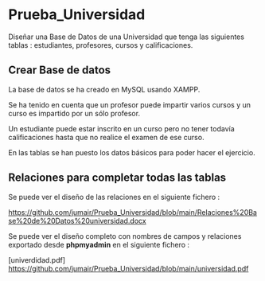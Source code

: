 # Prueba_Universidad

Diseñar una Base de Datos de una Universidad que tenga las siguientes tablas : estudiantes, profesores, cursos y calificaciones.

## Crear Base de datos
La base de datos se ha creado en MySQL usando XAMPP.

Se ha tenido en cuenta que un profesor puede impartir varios cursos y un curso es impartido por un sólo profesor.

Un estudiante puede estar inscrito en un curso pero no tener todavía calificaciones hasta que no realice el examen de ese curso.

En las tablas se han puesto los datos básicos para poder hacer el ejercicio.

## Relaciones para completar todas las tablas
Se puede ver el diseño de las relaciones en el siguiente fichero :

https://github.com/jumair/Prueba_Universidad/blob/main/Relaciones%20Base%20de%20Datos%20universidad.docx

Se puede ver el diseño completo con nombres de campos y relaciones exportado desde **phpmyadmin** en el siguiente fichero :

[univerdidad.pdf] https://github.com/jumair/Prueba_Universidad/blob/main/universidad.pdf



